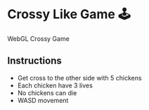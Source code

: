 # Crossy Like Game 🕹️

WebGL Crossy Game

## Instructions

- Get cross to the other side with 5 chickens 
- Each chicken have 3 lives
- No chickens can die
- WASD movement
